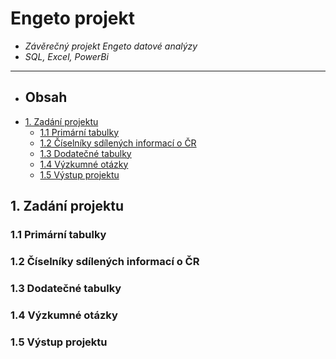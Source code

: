 # Engeto projekt

- *Závěrečný projekt Engeto datové analýzy*
- *SQL, Excel, PowerBi*
---


 - ## Obsah
  - [1. Zadání projektu](#1-zadání-projektu)
    - [1.1 Primární tabulky](#11-primární-tabulky)
    - [1.2 Číselníky sdílených informací o ČR](#12-číselníky-sdílených-informací-o-čr)
    - [1.3 Dodatečné tabulky](#13-dodatečné-tabulky)
    - [1.4 Výzkumné otázky](#14-výzkumné-otázky)
    - [1.5 Výstup projektu](#15-výstup-projektu)













## 1. Zadání projektu
### 1.1 Primární tabulky
### 1.2 Číselníky sdílených informací o ČR
### 1.3 Dodatečné tabulky
### 1.4 Výzkumné otázky
### 1.5 Výstup projektu